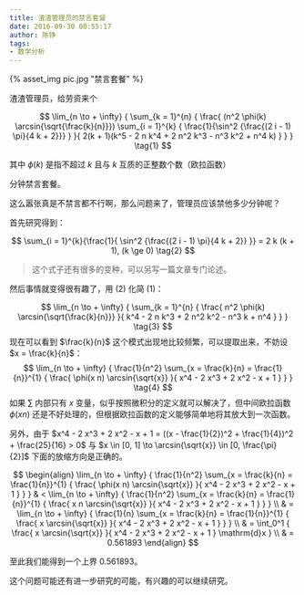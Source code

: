 ```yaml
---
title: 渣渣管理员的禁言套餐
date: 2016-09-30 00:55:17
author: 陈铮
tags:
- 数学分析
---
```


{% asset_img pic.jpg "禁言套餐" %}

渣渣管理员，给劳资来个

$$
\lim_{n \to + \infty} {
  \sum_{k = 1}^{n} {
    \frac{
      (n^2 \phi(k) \arcsin{\sqrt{\frac{k}{n}}})
      \sum_{i = 1}^{k} {
        \frac{1}{\sin^2 {\frac{(2 i - 1) \pi}{4 k + 2}}}
      }
    }{
      2(k + 1)(k^5 - 2 n k^4 + 2 n^2 k^3 - n^3 k^2 + n^4 k)
    }
  }
} \tag{1}
$$

其中 $\phi(k)$ 是指不超过 $k$ 且与 $k$ 互质的正整数个数（欧拉函数）

分钟禁言套餐。

这么嚣张真是不禁言都不行啊，那么问题来了，管理员应该禁他多少分钟呢？

<!--more-->

首先研究得到：

$$
\sum_{i = 1}^{k}{\frac{1}{
  \sin^2 {\frac{(2 i - 1) \pi}{4 k + 2}}
}} = 2 k (k + 1), (k \ge 0) \tag{2}
$$

> 这个式子还有很多的变种，可以另写一篇文章专门论述。

然后事情就变得很有趣了，用 $(2)$ 化简 $(1)$：

$$
\lim_{n \to + \infty} {
  \sum_{k = 1}^{n} {
    \frac{
      n^2 \phi(k) \arcsin{\sqrt{\frac{k}{n}}}
    }{
      k^4 - 2 n k^3 + 2 n^2 k^2 - n^3 k + n^4
    }
  }
} \tag{3}
$$
现在可以看到 $\frac{k}{n}$ 这个模式出现地比较频繁，可以提取出来，不妨设$x = \frac{k}{n}$：
$$
\lim_{n \to + \infty} {
  \frac{1}{n^2}
  \sum_{x = \frac{k}{n} = \frac{1}{n}}^{1} {
    \frac{
      \phi(x n) \arcsin{\sqrt{x}}
    }{
      x^4 - 2 x^3 + 2 x^2 - x + 1
    }
  }
} \tag{4}
$$
如果 $\sum$ 内部只有 $x$ 变量，似乎按照微积分的定义就可以解决了，但中间欧拉函数 $\phi(x n)$ 还是不好处理的，但根据欧拉函数的定义能够简单地将其放大到一次函数。

另外，由于 $x^4 - 2 x^3 + 2 x^2 - x + 1 = ((x - \frac{1}{2})^2 + \frac{1}{4})^2 + \frac{25}{16} > 0$ 与 $x \in [0, 1] \to \arcsin{\sqrt{x}} \in [0, \frac{\pi}{2}]$ 下面的放缩方向是正确的。

$$
\begin{align}
\lim_{n \to + \infty} {
  \frac{1}{n^2}
  \sum_{x = \frac{k}{n} = \frac{1}{n}}^{1} {
    \frac{
      \phi(x n) \arcsin{\sqrt{x}}
    }{
      x^4 - 2 x^3 + 2 x^2 - x + 1
    }
  }
} 
& <
\lim_{n \to + \infty} {
  \frac{1}{n^2}
  \sum_{x = \frac{k}{n} = \frac{1}{n}}^{1} {
    \frac{
      x n \arcsin{\sqrt{x}}
    }{
      x^4 - 2 x^3 + 2 x^2 - x + 1
    }
  }
} \\
& =
\lim_{n \to + \infty} {
  \frac{1}{n}
  \sum_{x = \frac{k}{n} = \frac{1}{n}}^{1} {
    \frac{
      x \arcsin{\sqrt{x}}
    }{
      x^4 - 2 x^3 + 2 x^2 - x + 1
    }
  }
} \\
& = \int_0^1 {
  \frac{
    x \arcsin{\sqrt{x}}
  }{
    x^4 - 2 x^3 + 2 x^2 - x + 1
  } \mathrm{d}x
} \\
& = 0.561893
\end{align}
$$

至此我们能得到一个上界 $0.561893$。

这个问题可能还有进一步研究的可能，有兴趣的可以继续研究。

